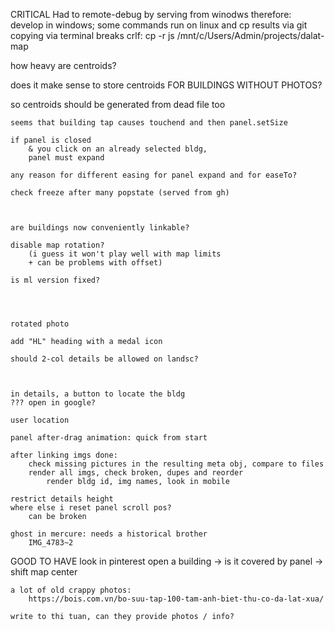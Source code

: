 CRITICAL
    Had to remote-debug by serving from winodws
        therefore:
            develop in windows;
            some commands run on linux 
                and cp results via git
                    copying via terminal breaks crlf:
                        cp -r js /mnt/c/Users/Admin/projects/dalat-map



how heavy are centroids?

does it make sense to store centroids FOR BUILDINGS WITHOUT PHOTOS?

so centroids should be generated from dead file too

    seems that building tap causes touchend and then panel.setSize

    if panel is closed
        & you click on an already selected bldg,
        panel must expand

    any reason for different easing for panel expand and for easeTo?

    check freeze after many popstate (served from gh)



    are buildings now conveniently linkable?

    disable map rotation?
        (i guess it won't play well with map limits
        + can be problems with offset)

    is ml version fixed?



    
    rotated photo

    add "HL" heading with a medal icon

    should 2-col details be allowed on landsc?



    in details, a button to locate the bldg
    ??? open in google?

    user location
    
    panel after-drag animation: quick from start

    after linking imgs done:
        check missing pictures in the resulting meta obj, compare to files
        render all imgs, check broken, dupes and reorder
            render bldg id, img names, look in mobile

    restrict details height
    where else i reset panel scroll pos?
        can be broken

    ghost in mercure: needs a historical brother
        IMG_4783~2
GOOD TO HAVE
    look in pinterest
    open a building -> is it covered by panel -> shift map center















    a lot of old crappy photos:
        https://bois.com.vn/bo-suu-tap-100-tam-anh-biet-thu-co-da-lat-xua/

    write to thi tuan, can they provide photos / info?